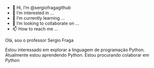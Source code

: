 - 👋 Hi, I’m @sergiofragagithub
- 👀 I’m interested in ...
- 🌱 I’m currently learning ...
- 💞️ I’m looking to collaborate on ...
- 📫 How to reach me ...

<!---
sergiofragagithub/sergiofragagithub is a ✨ special ✨ repository because its `README.md` (this file) appears on your GitHub profile.
You can click the Preview link to take a look at your changes.
--->Olá, sou o professor Sergio Fraga
Estou interessado em explorar a linguagem de programação Python.
Atualmente estou aprendendo Python.
Estou procurando colaborar em Python

